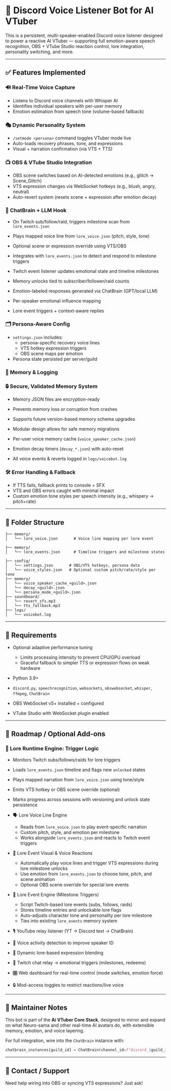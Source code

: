 # 🧠 Discord Voice Listener Bot for AI VTuber

This is a persistent, multi-speaker-enabled Discord voice listener designed to power a reactive AI VTuber — supporting full emotion-aware speech recognition, OBS + VTube Studio reaction control, lore integration, personality switching, and more.

---

## ✅ Features Implemented

### 🔊 Real-Time Voice Capture

- Listens to Discord voice channels with Whisper AI
- Identifies individual speakers with per-user memory
- Emotion estimation from speech tone (volume-based fallback)

### 🎭 Dynamic Personality System

- `/setmode <persona>` command toggles VTuber mode live
- Auto-loads recovery phrases, tone, and expressions
- Visual + narration confirmation (via VTS + TTS)

### 📺 OBS & VTube Studio Integration

- OBS scene switches based on AI-detected emotions (e.g., glitch → Scene\_Glitch)
- VTS expression changes via WebSocket hotkeys (e.g., blush, angry, neutral)
- Auto-revert system (resets scene + expression after emotion decay)

### 🧠 ChatBrain + LLM Hook

- On Twitch sub/follow/raid, triggers milestone scan from `lore_events.json`

- Plays mapped voice line from `lore_voice.json` (pitch, style, tone)

- Optional scene or expression override using VTS/OBS

- Integrates with `lore_events.json` to detect and respond to milestone triggers

- Twitch event listener updates emotional state and timeline milestones

- Memory unlocks tied to subscriber/follower/raid counts

- Emotion-labeled responses generated via ChatBrain (GPT/local LLM)

- Per-speaker emotional influence mapping

- Lore event triggers + context-aware replies

### 🗂️ Persona-Aware Config

- `settings.json` includes:
  - persona-specific recovery voice lines
  - VTS hotkey expression triggers
  - OBS scene maps per emotion
- Persona state persisted per server/guild

### 💾 Memory & Logging

### 🔒 Secure, Validated Memory System

- Memory JSON files are encryption-ready

- Prevents memory loss or corruption from crashes

- Supports future version-based memory schema upgrades

- Modular design allows for safe memory migrations

- Per-user voice memory cache (`voice_speaker_cache.json`)

- Emotion decay timers (`decay_*.json`) with auto-reset

- All voice events & reverts logged in `logs/voicebot.log`

### 🛠️ Error Handling & Fallback

- If TTS fails, fallback prints to console + SFX
- VTS and OBS errors caught with minimal impact
- Custom emotion tone styles per speech intensity (e.g., whispery → pitch+rate)

---

## 📁 Folder Structure

```
├── memory/
│   └── lore_voice.json       # Voice line mapping per lore event
```

```
├── memory/
│   └── lore_events.json      # Timeline triggers and milestone states
```

```
├── config/
│   └── settings.json       # OBS/VTS hotkeys, persona data
│   └── voice_styles.json   # Optional custom pitch/rate/style per tone
├── memory/
│   └── voice_speaker_cache_<guild>.json
│   └── decay_<guild>.json
│   └── persona_mode_<guild>.json
├── soundboard/
│   └── revert_sfx.mp3
│   └── tts_fallback.mp3
├── logs/
│   └── voicebot.log
```

---

## 🔧 Requirements

- Optional adaptive performance tuning

  - Limits processing intensity to prevent CPU/GPU overload
  - Graceful fallback to simpler TTS or expression flows on weak hardware

- Python 3.9+

- `discord.py`, `speechrecognition`, `websockets`, `obswebsocket`, `whisper`, `ffmpeg`, `ChatBrain`

- OBS WebSocket v5+ installed + configured

- VTube Studio with WebSocket plugin enabled

---

## 🧪 Roadmap / Optional Add-ons

### 🔄 Lore Runtime Engine: Trigger Logic

- Monitors Twitch subs/follows/raids for lore triggers

- Loads `lore_events.json` timeline and flags new `unlocked` states

- Plays mapped narration from `lore_voice.json` using tone/style

- Emits VTS hotkey or OBS scene override (optional)

- Marks progress across sessions with versioning and unlock state persistence

- 🗣️ Lore Voice Line Engine

  - Reads from `lore_voice.json` to play event-specific narration
  - Custom pitch, style, and emotion per milestone
  - Works alongside `lore_events.json` and reacts to Twitch event triggers

- 🔁 Lore Event Visual & Voice Reactions

  - Automatically play voice lines and trigger VTS expressions during lore milestone unlocks
  - Use emotion from `lore_events.json` to choose tone, pitch, and scene animation
  - Optional OBS scene override for special lore events

- 🧬 Lore Event Engine (Milestone Triggers)

  - Script Twitch-based lore events (subs, follows, raids)
  - Stores timeline entries and unlockable lore flags
  - Auto-adjusts character tone and personality per lore milestone
  - Ties into existing `lore_events` memory system

- 🎙️ YouTube relay listener (YT → Discord text → ChatBrain)

- 🧩 Voice activity detection to improve speaker ID

- 🧬 Dynamic lore-based expression blending

- 💬 Twitch chat relay → emotional triggers (milestones, redeems)

- 🎛️ Web dashboard for real-time control (mode switches, emotion force)

- 🔒 Mod-access toggles to restrict reactions/live voice

---

## 🧠 Maintainer Notes

This bot is part of the **Ai VTuber Core Stack**, designed to mirror and expand on what Neuro-sama and other real-time AI avatars do, with extensible memory, emotion, and voice layering.

For full integration, wire into the `ChatBrain` instance with:

```python
chatbrain_instances[guild_id] = ChatBrain(channel_id=f"discord_{guild_id}")
```

---

## 🧵 Contact / Support

Need help wiring into OBS or syncing VTS expressions? Just ask!

